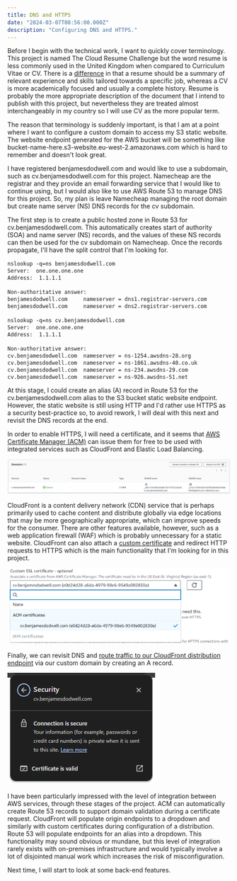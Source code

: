 ```yaml
---
title: DNS and HTTPS
date: "2024-03-07T08:56:00.000Z" 
description: "Configuring DNS and HTTPS."
---
```


Before I begin with the technical work, I want to quickly cover terminology. This project is named The Cloud Resume Challenge but the word resume is less commonly used in the United Kingdom when compared to Curriculum Vitae or CV. There is a [difference](https://www.grammarly.com/blog/cv-resume/) in that a resume should be a summary of relevant experience and skills tailored towards a specific job, whereas a CV is more academically focused and usually a complete history. Resume is probably the more appropriate description of the document that I intend to publish with this project, but nevertheless they are treated almost interchangeably in my country so I will use CV as the more popular term.

The reason that terminology is suddenly important, is that I am at a point where I want to configure a custom domain to access my S3 static website. The website endpoint generated for the AWS bucket will be something like bucket-name-here.s3-website.eu-west-2.amazonaws.com which is hard to remember and doesn't look great.

I have registered benjamesdodwell.com and would like to use a subdomain, such as cv.benjamesdodwell.com for this project. Namecheap are the registrar and they provide an email forwarding service that I would like to continue using, but I would also like to use AWS Route 53 to manage DNS for this project. So, my plan is leave Namecheap managing the root domain but create name server (NS) DNS records for the cv subdomain.

The first step is to create a public hosted zone in Route 53 for cv.benjamesdodwell.com. This automatically creates start of authority (SOA) and name server (NS) records, and the values of these NS records can then be used for the cv subdomain on Namecheap. Once the records propagate, I'll have the split control that I'm looking for.
```
nslookup -q=ns benjamesdodwell.com
Server:  one.one.one.one
Address:  1.1.1.1

Non-authoritative answer:
benjamesdodwell.com     nameserver = dns1.registrar-servers.com
benjamesdodwell.com     nameserver = dns2.registrar-servers.com

nslookup -q=ns cv.benjamesdodwell.com
Server:  one.one.one.one
Address:  1.1.1.1

Non-authoritative answer:
cv.benjamesdodwell.com  nameserver = ns-1254.awsdns-28.org
cv.benjamesdodwell.com  nameserver = ns-1861.awsdns-40.co.uk
cv.benjamesdodwell.com  nameserver = ns-234.awsdns-29.com
cv.benjamesdodwell.com  nameserver = ns-926.awsdns-51.net
```

At this stage, I could create an alias (A) record in Route 53 for the cv.benjamesdodwell.com alias to the S3 bucket static website endpoint. However, the static website is still using HTTP and I'd rather use HTTPS as a security best-practice so, to avoid rework, I will deal with this next and revisit the DNS records at the end.

In order to enable HTTPS, I will need a certificate, and it seems that [AWS Certificate Manager (ACM)](https://docs.aws.amazon.com/Route53/latest/DeveloperGuide/getting-started-cloudfront-overview.html#getting-started-cloudfront-request-certificate) can issue them for free to be used with integrated services such as CloudFront and Elastic Load Balancing.

![AWS Certificate Manager with Route 53 integration](certificate-route53.png)

CloudFront is a content delivery network (CDN) service that is perhaps primarily used to cache content and distribute globally via edge locations that may be more geographically appropriate, which can improve speeds for the consumer. There are other features available, however, such as a web application firewall (WAF) which is probably unnecessary for a static website. CloudFront can also attach a [custom certificate](https://docs.aws.amazon.com/Route53/latest/DeveloperGuide/getting-started-cloudfront-overview.html#getting-started-cloudfront-distribution) and redirect HTTP requests to HTTPS which is the main functionality that I'm looking for in this project.

![CloudFront with AWS Certificate Manager integration](cloudfront-certificate.png)

Finally, we can revisit DNS and [route traffic to our CloudFront distribution endpoint](https://docs.aws.amazon.com/Route53/latest/DeveloperGuide/getting-started-cloudfront-overview.html#getting-started-cloudfront-create-alias) via our custom domain by creating an A record.

![Browser showing valid certificate for custom domain](valid-certificate.png)

I have been particularly impressed with the level of integration between AWS services, through these stages of the project. ACM can automatically create Route 53 records to support domain validation during a certificate request. CloudFront will populate origin endpoints to a dropdown and similarly with custom certificates during configuration of a distribution. Route 53 will populate endpoints for an alias into a dropdown. This functionality may sound obvious or mundane, but this level of integration rarely exists with on-premises infrastructure and would typically involve a lot of disjointed manual work which increases the risk of misconfiguration.

Next time, I will start to look at some back-end features.
